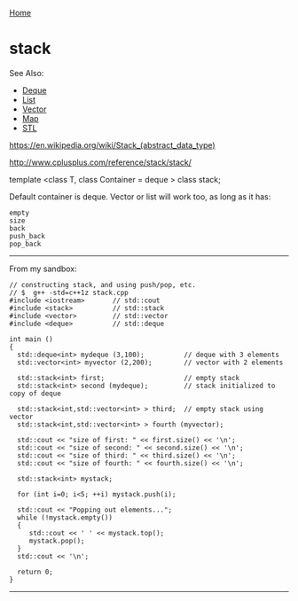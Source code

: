[Home](Readme.md)
# stack

See Also:
  - [Deque](Deque.md) 
  - [List](List.md) 
  - [Vector](Vector.md) 
  - [Map](Map.md) 
  - [STL](STL.md)

https://en.wikipedia.org/wiki/Stack_(abstract_data_type)

http://www.cplusplus.com/reference/stack/stack/

template <class T, class Container = deque<T> > class stack;

Default container is deque. Vector or list will work too, as long as it has:

    empty
    size
    back
    push_back
    pop_back

---

From my sandbox:

    // constructing stack, and using push/pop, etc.
    // $  g++ -std=c++1z stack.cpp  
    #include <iostream>       // std::cout
    #include <stack>          // std::stack
    #include <vector>         // std::vector
    #include <deque>          // std::deque
    
    int main ()
    {
      std::deque<int> mydeque (3,100);          // deque with 3 elements
      std::vector<int> myvector (2,200);        // vector with 2 elements
    
      std::stack<int> first;                    // empty stack
      std::stack<int> second (mydeque);         // stack initialized to copy of deque
    
      std::stack<int,std::vector<int> > third;  // empty stack using vector
      std::stack<int,std::vector<int> > fourth (myvector);
    
      std::cout << "size of first: " << first.size() << '\n';
      std::cout << "size of second: " << second.size() << '\n';
      std::cout << "size of third: " << third.size() << '\n';
      std::cout << "size of fourth: " << fourth.size() << '\n';
    
      std::stack<int> mystack;
    
      for (int i=0; i<5; ++i) mystack.push(i);
    
      std::cout << "Popping out elements...";
      while (!mystack.empty())
      {
         std::cout << ' ' << mystack.top();
         mystack.pop();
      }
      std::cout << '\n';
    
      return 0;
    }
    
---    

